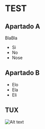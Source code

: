 
# TEST

## Apartado A

BlaBla

- Si
- No
- Nose

## Apartado B
- Elo
- Ela
- Eli

## TUX 

![Alt text](https://pluspng.com/img-png/torre-eiffel-png-eiffel-tower-france-landmark-paris-tower-531.png)
